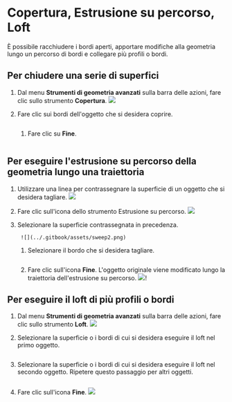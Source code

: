 # Copertura, Estrusione su percorso, Loft

È possibile racchiudere i bordi aperti, apportare modifiche alla geometria lungo un percorso di bordi e collegare più profili o bordi.

## Per chiudere una serie di superfici

1. Dal menu **Strumenti di geometria avanzati** sulla barra delle azioni, fare clic sullo strumento **Copertura**. ![](<../.gitbook/assets/cover-tool (1).png>)
2.  Fare clic sui bordi dell'oggetto che si desidera coprire.

    <img src="../.gitbook/assets/cover_tool1.png" alt="" data-size="original">

    1.  Fare clic su **Fine**.

        <img src="../.gitbook/assets/guid-e23d787e-5f90-4de1-b690-03306f0cb4b2-low (1) (1) (2).png" alt="" data-size="original"><img src="../.gitbook/assets/cover-finish.PNG" alt="" data-size="original">

## Per eseguire l'estrusione su percorso della geometria lungo una traiettoria

1. Utilizzare una linea per contrassegnare la superficie di un oggetto che si desidera tagliare. ![](../.gitbook/assets/sweep.png)
2. Fare clic sull'icona dello strumento Estrusione su percorso. ![](<../.gitbook/assets/sweep-tool (1).png>)
3.  Selezionare la superficie contrassegnata in precedenza.

    ```
     ![](../.gitbook/assets/sweep2.png) 
    ```

    1.  Selezionare il bordo che si desidera tagliare.

        <img src="../.gitbook/assets/sweep3.png" alt="" data-size="original">
    2. Fare clic sull'icona **Fine**. L'oggetto originale viene modificato lungo la traiettoria dell'estrusione su percorso. ![](../.gitbook/assets/sweep4.png)\![](<../.gitbook/assets/guid-e23d787e-5f90-4de1-b690-03306f0cb4b2-low (1) (1) (1).png>)

## Per eseguire il loft di più profili o bordi

1. Dal menu **Strumenti di geometria avanzati** sulla barra delle azioni, fare clic sullo strumento **Loft**. ![](<../.gitbook/assets/loft-tool (1).png>)
2.  Selezionare la superficie o i bordi di cui si desidera eseguire il loft nel primo oggetto.

    <img src="../.gitbook/assets/loft1.png" alt="" data-size="original">
3.  Selezionare la superficie o i bordi di cui si desidera eseguire il loft nel secondo oggetto. Ripetere questo passaggio per altri oggetti.

    <img src="../.gitbook/assets/loft2.png" alt="" data-size="original">
4.  Fare clic sull'icona **Fine**. ![](<../.gitbook/assets/guid-e23d787e-5f90-4de1-b690-03306f0cb4b2-low (1) (1) (2) (1).png>)

    <img src="../.gitbook/assets/loft3.png" alt="" data-size="original">

